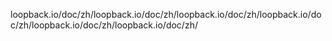 loopback.io/doc/zh/loopback.io/doc/zh/loopback.io/doc/zh/loopback.io/doc/zh/loopback.io/doc/zh/loopback.io/doc/zh/